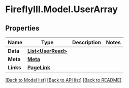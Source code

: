 # FireflyIII.Model.UserArray

## Properties

Name | Type | Description | Notes
------------ | ------------- | ------------- | -------------
**Data** | [**List&lt;UserRead&gt;**](UserRead.md) |  | 
**Meta** | [**Meta**](Meta.md) |  | 
**Links** | [**PageLink**](PageLink.md) |  | 

[[Back to Model list]](../README.md#documentation-for-models) [[Back to API list]](../README.md#documentation-for-api-endpoints) [[Back to README]](../README.md)

